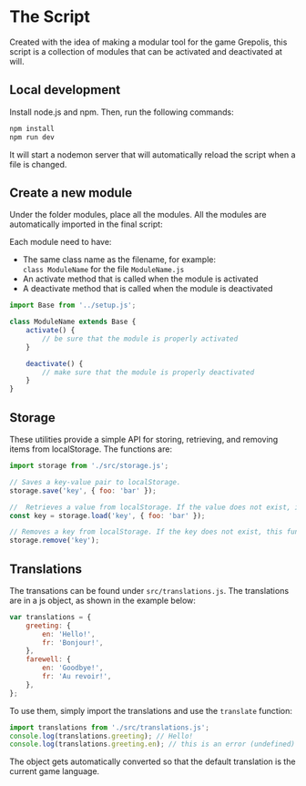 # The Script

Created with the idea of making a modular tool for the game Grepolis, this script is a collection of modules that can be activated and deactivated at will.

## Local development

Install node.js and npm. Then, run the following commands:

```bash
npm install
npm run dev
```

It will start a nodemon server that will automatically reload the script when a file is changed.

## Create a new module

Under the folder modules, place all the modules. All the modules are automatically imported in the final script:

Each module need to have:

-   The same class name as the filename, for example: \
    `class ModuleName` for the file `ModuleName.js`
-   An activate method that is called when the module is activated
-   A deactivate method that is called when the module is deactivated

```js
import Base from '../setup.js';

class ModuleName extends Base {
	activate() {
		// be sure that the module is properly activated
	}

	deactivate() {
		// make sure that the module is properly deactivated
	}
}
```

## Storage

These utilities provide a simple API for storing, retrieving, and removing items from localStorage. The functions are:

```js
import storage from './src/storage.js';

// Saves a key-value pair to localStorage.
storage.save('key', { foo: 'bar' });

//  Retrieves a value from localStorage. If the value does not exist, it returns a provided default value.
const key = storage.load('key', { foo: 'bar' });

// Removes a key from localStorage. If the key does not exist, this function does nothing.
storage.remove('key');
```

## Translations

The transations can be found under `src/translations.js`. The translations are in a js object, as shown in the example below:

```js
var translations = {
	greeting: {
		en: 'Hello!',
		fr: 'Bonjour!',
	},
	farewell: {
		en: 'Goodbye!',
		fr: 'Au revoir!',
	},
};
```

To use them, simply import the translations and use the `translate` function:

```js
import translations from './src/translations.js';
console.log(translations.greeting); // Hello!
console.log(translations.greeting.en); // this is an error (undefined)
```

The object gets automatically converted so that the default translation is the current game language.

